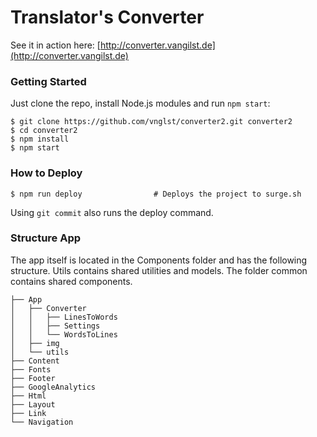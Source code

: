 # Translator's Converter

See it in action here: [http://converter.vangilst.de](http://converter.vangilst.de)

### Getting Started

Just clone the repo, install Node.js modules and run `npm start`:

```
$ git clone https://github.com/vnglst/converter2.git converter2
$ cd converter2
$ npm install
$ npm start
```

### How to Deploy

```shell
$ npm run deploy                # Deploys the project to surge.sh
```
Using ```git commit``` also runs the deploy command.

### Structure App

The app itself is located in the Components folder and has the following structure. Utils contains shared utilities and models. The folder common contains shared components.
```
├── App
│   ├── Converter
│   │   ├── LinesToWords
│   │   ├── Settings
│   │   └── WordsToLines
│   ├── img
│   └── utils
├── Content
├── Fonts
├── Footer
├── GoogleAnalytics
├── Html
├── Layout
├── Link
└── Navigation
```
